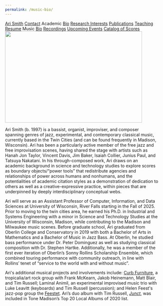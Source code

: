 ```yaml
---
permalink: /music-bio/
---
```


<div class="sidenav">
  <a href="../">Ari Smith</a>
  <a href="../contact">Contact</a>
  <atitle>Academic</atitle>
  <a href="../academic-bio"><asub>Bio</asub></a>
  <a href="../research-interests"><asub>Research Interests</asub></a>
  <a href="../publications"><asub>Publications</asub></a>
  <a href="../teaching"><asub>Teaching</asub></a>
  <a href="../Ari Smith Resume as of 05-19-2025.pdf" download><asub>Resume</asub></a>
  <atitle>Music</atitle>
  <a href="../music-bio"><asub>Bio</asub></a>
  <a href="../recordings"><asub>Recordings</asub></a>
  <a href="../upcoming"><asub>Upcoming Events</asub></a>
  <a href="../catalog-of-works"><asub>Catalog of Scores</asub></a>
</div>

<img src="../MUSICBIOPIC.jpg" width="450" height="300">

Ari Smith (b. 1997) is a bassist, organist, improviser, and composer spanning genres of jazz, experimental, and contemporary classical music, currently based in the Twin Cities (and can be found frequently in Madison, Wisconsin). Ari has been a particularly active member of the free jazz and free improvisation scenes, having shared the stage with artists such as Hanah Jon Taylor, Vincent Davis, Jim Baker, Isaiah Collier, Junius Paul, and Tatsuya Nakatani. In his through-composed work, Ari draws on an academic background in science and technology studies to explore scores as boundary objects/“power tools” that redistribute agencies and relationships of power across humans and nonhumans, and the potentialities of academic citation styles as a demonstration of dedication to others as well as a creative-expressive practice, within pieces that are underpinned by deeply interdisciplinary conceptual webs.

Ari will serve as an Assistant Professor of Computer, Information, and Data Sciences at University of Wisconsin, River Falls starting in the Fall of 2025. Prior to moving to the twin cities area, he earned his Ph.D. in Industrial and Systems Engineering with a minor in Science and Technology Studies at the University of Wisconsin, Madison, while contributing to the Madison and Milwaukee music scenes. Before graduate school, Ari graduated from Oberlin College and Conservatory in 2019 with both a Bachelor of Arts in Mathematics and a Bachelor of Music in Jazz Bass. At Oberlin, he studied bass performance under Dr. Peter Dominguez as well as studying classical composition with Dr. Stephen Hartke. Additionally, he was a member of the first ever iteration of Oberlin’s Sonny Rollins Scholarship Ensemble, which combined touring performance with community outreach, in line with Rollins’ tenet of “service to the world with and without music”.

Ari's additional musical projects and involvements include: [Curb Furniture](https://www.instagram.com/ari_smith_music), a tropicalia/art rock group with Frank McKearn, Jakob Heinemann, Matt Blair, and Tim Russell; Laminal Animil, an experimental improvised music trio with Luke Leavitt (keyboards) and Tim Russell (percussion); and Helen Feest's jazz-pop group the [Feestet](https://feestet.com/). Ari’s duo album with Tim Russell, [*Junct*](https://avoidancepolicy.bandcamp.com/album/junct), was included in Tone Madison’s Top 20 Local Albums of 2020 list.
